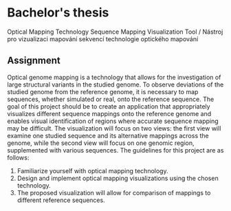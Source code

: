 # Bachelor's thesis
Optical Mapping Technology Sequence Mapping Visualization Tool / Nástroj pro vizualizaci mapování sekvencí technologie optického mapování

## Assignment
Optical genome mapping is a technology that allows for the investigation of large structural variants in the studied genome.
To observe deviations of the studied genome from the reference genome, it is necessary to map sequences, whether simulated or real, onto the reference sequence. The goal of this project should be to create an application that appropriately visualizes different sequence mappings onto the reference genome and enables visual identification of regions where accurate sequence mapping may be difficult. The visualization will focus on two views: the first view will examine one studied sequence and its alternative mappings across the genome, while the second view will focus on one genomic region, supplemented with various sequences. The guidelines for this project are as follows:

1) Familiarize yourself with optical mapping technology.
2) Design and implement optical mapping visualizations using the chosen technology.
3) The proposed visualization will allow for comparison of mappings to different reference sequences.

